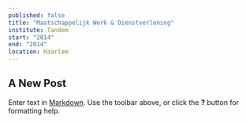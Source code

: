 ```yaml
---
published: false
title: "Maatschappelijk Werk & Dienstverlening"
institute: Tandem
start: "2014"
end: "2014"
location: Haarlem
---
```

## A New Post

Enter text in [Markdown](http://daringfireball.net/projects/markdown/). Use the toolbar above, or click the **?** button for formatting help.
